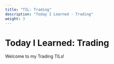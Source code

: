 ```yaml
---
title: "TIL: Trading"
description: "Today I Learned - Trading"
weight: 3
---
```


# Today I Learned: Trading

Welcome to my Trading TILs!
